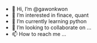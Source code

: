- 👋 Hi, I’m @gawonkwon
- 👀 I’m interested in finace, quant
- 🌱 I’m currently learning python
- 💞️ I’m looking to collaborate on ...
- 📫 How to reach me ...

<!---
gawonkwon/gawonkwon is a ✨ special ✨ repository because its `README.md` (this file) appears on your GitHub profile.
You can click the Preview link to take a look at your changes.
--->
